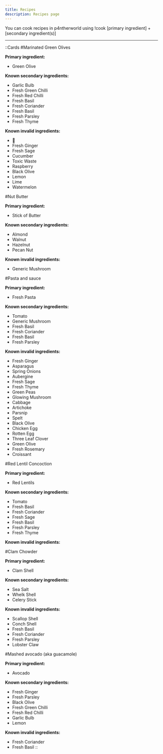```yaml
---
title: Recipes
description: Recipes page
---
```

You can cook recipes in p4ntherworld using !cook \[primary ingredient\] + \[secondary ingredient(s)\]

----

::Cards
#Marinated Green Olives

**Primary ingredient:**
- Green Olive

**Known secondary ingredients:**
- Garlic Bulb
- Fresh Green Chilli
- Fresh Red Chilli
- Fresh Basil
- Fresh Coriander
- Fresh Basil
- Fresh Parsley
- Fresh Thyme

**Known invalid ingredients:**
- 🐥
- Fresh Ginger
- Fresh Sage
- Cucumber
- Toxic Waste
- Raspberry
- Black Olive
- Lemon
- Lime
- Watermelon

#Nut Butter

**Primary ingredient:**
- Stick of Butter

**Known secondary ingredients:**
- Almond
- Walnut
- Hazelnut
- Pecan Nut

**Known invalid ingredients:**
- Generic Mushroom

#Pasta and sauce

**Primary ingredient:**
- Fresh Pasta

**Known secondary ingredients:**
- Tomato
- Generic Mushroom
- Fresh Basil
- Fresh Coriander
- Fresh Basil
- Fresh Parsley

**Known invalid ingredients:**
- Fresh Ginger
- Asparagus
- Spring Onions
- Aubergine
- Fresh Sage
- Fresh Thyme
- Green Peas
- Glowing Mushroom
- Cabbage
- Artichoke
- Parsnip
- Spelt
- Black Olive
- Chicken Egg
- Rotten Egg
- Three Leaf Clover
- Green Olive
- Fresh Rosemary
- Croissant

#Red Lentil Concoction

**Primary ingredient:**
- Red Lentils

**Known secondary ingredients:**
- Tomato
- Fresh Basil
- Fresh Coriander
- Fresh Sage
- Fresh Basil
- Fresh Parsley
- Fresh Thyme

**Known invalid ingredients:**

#Clam Chowder

**Primary ingredient:**
- Clam Shell

**Known secondary ingredients:**
- Sea Salt
- Whelk Shell
- Celery Stick

**Known invalid ingredients:**
- Scallop Shell
- Conch Shell
- Fresh Basil
- Fresh Coriander
- Fresh Parsley
- Lobster Claw

#Mashed avocado (aka guacamole)

**Primary ingredient:**
- Avocado

**Known secondary ingredients:**
- Fresh Ginger
- Fresh Parsley
- Black Olive
- Fresh Green Chilli
- Fresh Red Chilli
- Garlic Bulb
- Lemon

**Known invalid ingredients:**
- Fresh Coriander
- Fresh Basil
::
